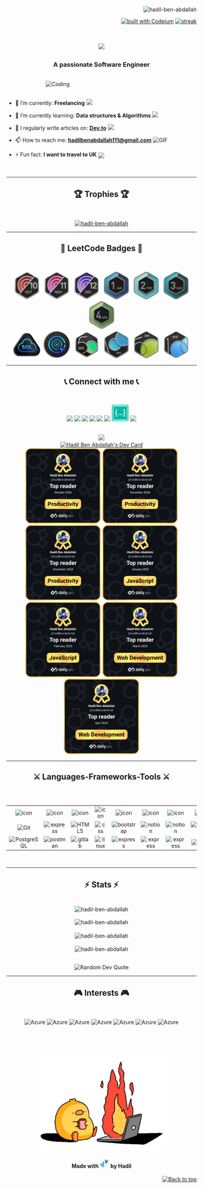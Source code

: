 <div align="right"> <a name="top"></a>
<img src="https://komarev.com/ghpvc/?username=hadil-ben-abdallah&label=Profile%20views&color=0e75b6&style=flat" alt="hadil-ben-abdallah" />
    
[![built with Codeium](https://codeium.com/badges/main)](https://codeium.com) 
[![streak](https://codeium.com/badges/v2/user/hadilbenabdallah/streak)](https://codeium.com/profile/hadilbenabdallah)
</div>

<h1 align="center">
    <img src="https://readme-typing-svg.herokuapp.com/?font=Righteous&size=35&center=true&vCenter=true&width=500&height=70&duration=4000&lines=Hello,+World!+👋🏻;+I'm+Hadil!;" />
</h1>

<h3 align="center">A passionate Software Engineer</h3>
<br/>
<img align="right" alt="Coding" width="400" src="https://mir-s3-cdn-cf.behance.net/project_modules/hd/06f21a161921919.63cd7887d0a70.gif">
<br/>
<br/>

- 🔭 I’m currently: **Freelancing** <img src="https://github.com/TheDudeThatCode/TheDudeThatCode/blob/master/Assets/Developer.gif" width="45" />

- 🌱 I’m currently learning: **Data structures & Algorithms** <img src="https://media.giphy.com/media/WUlplcMpOCEmTGBtBW/giphy.gif" width="30">

- 📝 I regularly write articles on: **<a href="https://dev.to/hadil">Dev.to</a>** <img src = "https://media1.giphy.com/media/JZ40cnfnN11KycrvMF/giphy.gif?cid=ecf05e47a0n3gi1bfqntqmob8g9aid1oyj2wr3ds3mg700bl&rid=giphy.gif" width = '23' />

- 📫 How to reach me: **hadilbenabdallah111@gmail.com** <img alt="GIF" src="https://github.com/TheDudeThatCode/TheDudeThatCode/blob/master/Assets/hmm.gif" width="20" />

- ⚡ Fun fact: **I want to travel to UK** <img align ='center' src='https://media2.giphy.com/media/UQDSBzfyiBKvgFcSTw/giphy.gif?cid=ecf05e47p3cd513axbek3f56ti3jzizq8hincw20jauyyfyw&rid=giphy.gif' width ='29' />
<br/>
 <hr/>
<h2 align="center">🏆 Trophies 🏆</h2>
<br/>
<p align="center"> <a href="https://github.com/ryo-ma/github-profile-trophy"><img src="https://github-profile-trophy.vercel.app/?username=hadil-ben-abdallah&theme=darkhub&no-frame=true&title=MultiLanguage,Stars,Followers,Commits,Experience,PullRequest,Repositories&column=-1" alt="hadil-ben-abdallah" /></a> </p>
 <hr/>

 <h2 align="center">🥇 LeetCode Badges 🥇</h2>
<br/>
<p align="center"> 
    <a href="https://leetcode.com/u/hadilbenabdallah/"><img src="october.gif" alt="hadil-ben-abdallah" width="75" height="75"/></a>
    <a href="https://leetcode.com/u/hadilbenabdallah/"><img src="november.gif" alt="hadil-ben-abdallah" width="75" height="75"/></a>
    <a href="https://leetcode.com/u/hadilbenabdallah/"><img src="december.gif" alt="hadil-ben-abdallah" width="75" height="75"/></a>
    <a href="https://leetcode.com/u/hadilbenabdallah/"><img src="january.gif" alt="hadil-ben-abdallah" width="75" height="75"/></a>
    <a href="https://leetcode.com/u/hadilbenabdallah/"><img src="february.gif" alt="hadil-ben-abdallah" width="75" height="75"/></a>
    <a href="https://leetcode.com/u/hadilbenabdallah/"><img src="march.gif" alt="hadil-ben-abdallah" width="75" height="75"/></a>
    <a href="https://leetcode.com/u/hadilbenabdallah/"><img src="april.gif" alt="hadil-ben-abdallah" width="75" height="75"/></a>
    <br>
    <a href="https://leetcode.com/u/hadilbenabdallah/"><img src="SQL.gif" alt="hadil-ben-abdallah" width="75" height="75"/></a>
    <a href="https://leetcode.com/u/hadilbenabdallah/"><img src="LeetCode75.gif" alt="hadil-ben-abdallah" width="75" height="75"/></a>
    <a href="https://leetcode.com/u/hadilbenabdallah/"><img src="50days.gif" alt="hadil-ben-abdallah" width="75" height="75"/></a>
    <a href="https://leetcode.com/u/hadilbenabdallah/"><img src="100days.gif" alt="hadil-ben-abdallah" width="75" height="75"/></a>
    <a href="https://leetcode.com/u/hadilbenabdallah/"><img src="2550.gif" alt="hadil-ben-abdallah" width="75" height="75"/></a>
    <a href="https://leetcode.com/u/hadilbenabdallah/"><img src="100days25.gif" alt="hadil-ben-abdallah" width="75" height="75"/></a>
</p>
 <hr/>

<h2 align="center">📞 Connect with me 📞</h2>
<br/>
<p align="center">
<a href="https://codepen.io/hadil-ben-abdallah" target="blank"><img src="https://go-skill-icons.vercel.app/api/icons?i=codepen" height=45 withd=45 /></a>
<a href="https://dev.to/hadil" target="blank"><img src="https://go-skill-icons.vercel.app/api/icons?i=devto" height=45 withd=45 /></a>
<a href="https://app.daily.dev/hadilbenabdallah" target="blank"><img src="https://go-skill-icons.vercel.app/api/icons?i=dailydev" height=45 withd=45 /></a>
<a href="https://leetcode.com/u/hadilbenabdallah/" target="blank"><img src="https://go-skill-icons.vercel.app/api/icons?i=leetcode" height=45 withd=45 /></a>
<a href="https://linkedin.com/in/hadil-ben-abdallah" target="blank"><img src="https://go-skill-icons.vercel.app/api/icons?i=linkedin" height=45 withd=45 /></a>
<a href="https://twitter.com/hadilbnabdallah" target="blank"><img src="https://go-skill-icons.vercel.app/api/icons?i=twitter" height=45 withd=45 /></a>
<a href="https://codeium.com/profile/hadilbenabdallah" target="blank"><img src="codeium.png" height=45 withd=45 /></a>
<a href="https://github.com/Hadil-Ben-Abdallah" target="blank"><img src="https://go-skill-icons.vercel.app/api/icons?i=github" height=45 withd=45 /></a>
</p>
 <br/>
 <div align="center">
<a href="https://leetcode.com/u/hadilbenabdallah/" target="blank"><img src="https://leetcard.jacoblin.cool/hadilbenabdallah?theme=radical&ext=heatmap"/></a>
</div>
<div align="center">
<a href="https://app.daily.dev/hadilbenabdallah"><img src="https://api.daily.dev/devcards/v2/9pqnrpoJdg1CfgqIBuMCl.png?type=default&r=oy7" width="300" alt="Hadil Ben Abdallah's Dev Card"/></a>
    <br>
<a href="https://app.daily.dev/hadilbenabdallah"><img src="OctoberTopReaderBadge.png" width="200" alt="Hadil Ben Abdallah's Top Reader Badge"/></a>
<a href="https://app.daily.dev/hadilbenabdallah"><img src="NovemberTopReaderBadge.png" width="200" alt="Hadil Ben Abdallah's Top Reader Badge"/></a>
<a href="https://app.daily.dev/hadilbenabdallah"><img src="DecemberTopReaderBadge.png" width="200" alt="Hadil Ben Abdallah's Top Reader Badge"/></a>
<a href="https://app.daily.dev/hadilbenabdallah"><img src="JanuaryTopReaderBadge.png" width="200" alt="Hadil Ben Abdallah's Top Reader Badge"/></a>
<a href="https://app.daily.dev/hadilbenabdallah"><img src="FebruaryTopReaderBadge.png" width="200" alt="Hadil Ben Abdallah's Top Reader Badge"/></a>
<a href="https://app.daily.dev/hadilbenabdallah"><img src="MarchTopReaderBadge.png" width="200" alt="Hadil Ben Abdallah's Top Reader Badge"/></a>
<a href="https://app.daily.dev/hadilbenabdallah"><img src="AprilTopReaderBadge.png" width="200" alt="Hadil Ben Abdallah's Top Reader Badge"/></a>
</div>
 <hr/>
<h2 align="center">⚔ Languages-Frameworks-Tools ⚔</h2>
<br/>

<table>
<div style="display: flex; align-items: flex-start; align: center">
<table align="center">
  <tr>
    <td align="center" width="96">
        <img src="https://techstack-generator.vercel.app/react-icon.svg" alt="icon" width="40" height="40" />
    </td>
    <td align="center" width="96">
        <img src="https://techstack-generator.vercel.app/python-icon.svg" alt="icon" width="40" height="40" />
    </td>
    <td align="center" width="96">
        <img src="https://techstack-generator.vercel.app/js-icon.svg" alt="icon" width="40" height="40" />
    </td>
      <td align="center" width="96">
        <img src="https://techstack-generator.vercel.app/graphql-icon.svg" alt="icon" width="40" height="40" />
    </td>
    <td align="center" width="96">
        <img src="https://techstack-generator.vercel.app/mysql-icon.svg" alt="icon" width="40" height="40" />
    </td>
    <td align="center" width="96">
        <img src="https://techstack-generator.vercel.app/django-icon.svg" alt="icon" width="40" height="40" />
    </td>
    <td align="center" width="96">
        <img src="https://techstack-generator.vercel.app/github-icon.svg" alt="icon" width="40" height="40" />
    </td>
      <td align="center" width="96">
        <img src="https://techstack-generator.vercel.app/docker-icon.svg" alt="icon" width="40" height="40" />
    </td>
  </tr>
  <tr>    
<td align="center" width="96"> 
        <img src="https://user-images.githubusercontent.com/25181517/192108372-f71d70ac-7ae6-4c0d-8395-51d8870c2ef0.png" width="40" height="40" alt="Git" />
    </td>
     <td align="center" width="96">
        <img src="https://skillicons.dev/icons?i=bash" width="40" height="40" alt="express" />
    </td>
<td align="center"  width="96">
        <img src="https://skillicons.dev/icons?i=html" width="40" height="40" alt="HTML5" />
    </td>
<td align="center" width="96">
        <img src="https://skillicons.dev/icons?i=css" width="40" height="40" alt="css" />
    </td>
<td align="center"  width="96">
        <img src="https://skillicons.dev/icons?i=bootstrap" width="40" height="40" alt="bootstrap" />
    </td>
<td align="center"  width="96">
        <img src="https://skillicons.dev/icons?i=notion" width="40" height="40" alt="notion" />
    </td>
    <td align="center"  width="96">
        <img src="https://skillicons.dev/icons?i=vscode" width="40" height="40" alt="notion" />
    </td>
   <td align="center" width="96">
        <img src="https://skillicons.dev/icons?i=mongodb" width="40" height="40" alt="MongoDB" />
    </td>
  </tr>
 <tr>     
<td align="center" width="96">
        <img src="https://skillicons.dev/icons?i=postgres" width="40" height="40" alt="PostgreSQL" />
    </td>
<td align="center" width="96">
        <img src="https://skillicons.dev/icons?i=postman" width="40" height="40" alt="postman" />
    </td>
<td align="center" width="96">
        <img src="https://skillicons.dev/icons?i=gitlab" width="40" height="40" alt="gitlab" />
    </td>
<td align="center" width="96">
        <img src="https://skillicons.dev/icons?i=linux" width="40" height="40" alt="linux" />
    </td>
<td align="center" width="96">
        <img src="https://skillicons.dev/icons?i=express" width="40" height="40" alt="express" />
    </td>
<td align="center" width="96">
        <img src="https://skillicons.dev/icons?i=c" width="40" height="40" alt="express" />
    </td>
<td align="center" width="96">
        <img src="https://skillicons.dev/icons?i=next" width="40" height="40" alt="express" />
    </td>
    <td align="center" width="96">
        <img src="https://skillicons.dev/icons?i=nodejs" width="40" height="40" alt="Nodejs" />
     </td>
 </tr>
</table>
</table>

<br/>
 <hr/>
<h2 align="center">⚡ Stats ⚡</h2>
<br/>

<div align=center>
  <img align="center" src="https://github-readme-streak-stats.herokuapp.com/?user=hadil-ben-abdallah&&theme=radical" alt="hadil-ben-abdallah" />
<br/> <br/>
   <img src="https://github-readme-activity-graph.vercel.app/graph?username=hadil-ben-abdallah&bg_color=141321&color=f8d847&line=a9fef7&point=87cbc5&area_color=a9fef7&title_color=fe428e&area=true" alt="hadil-ben-abdallah" />
<br>
<br>
    
  <img align="center" src="https://github-readme-stats.vercel.app/api?username=hadil-ben-abdallah&show_icons=true&locale=en&&theme=radical" alt="hadil-ben-abdallah" />
  <br/><br/>
 <img align="center" src="https://github-readme-stats.vercel.app/api/top-langs?username=hadil-ben-abdallah&show_icons=true&locale=en&layout=compact&&theme=radical" alt="hadil-ben-abdallah" />
</div>
<br/>
<p align="center">
  <img src="https://quotes-github-readme.vercel.app/api?type=horizontal&theme=radical" alt="Random Dev Quote" />
</p>

 <hr/>
<h2 align="center">🎮 Interests 🎮</h2>
<br/>
<p align="center">
<img src="https://raw.githubusercontent.com/jrohitofficial/jrohitofficial/master/Soccer%20Ball.webp" alt="Azure" width="40" height="40" />
<img src="https://raw.githubusercontent.com/jrohitofficial/jrohitofficial/master/Video%20Game.webp" alt="Azure" width="40" height="40" />
<img src="https://github.com/jrohitofficial/jrohitofficial/blob/master/Musical%20Notes.png?raw=true" alt="Azure" width="40" height="40" />
<img src="https://github.com/jrohitofficial/jrohitofficial/blob/master/Man%20Technologist%20Medium-Dark%20Skin%20Tone.png?raw=true" alt="Azure" width="40" height="40" />
<img src="https://github.com/jrohitofficial/jrohitofficial/blob/master/globe.gif?raw=true" alt="Azure" width="40" height="40" />
<img src="https://github.com/jrohitofficial/jrohitofficial/blob/master/book.gif?raw=true" alt="Azure" width="40" height="40" />
<img src="https://github.com/jrohitofficial/jrohitofficial/blob/master/music.gif?raw=true" alt="Azure" width="40" height="40"" />
</p>

<br/>
<br/>
<br/>

<p align="center">
    <img src="fire.gif" alt="fire"  width="350" height="250"/>
</p>

<h4 align="center">Made with <img src="hearts_gif.gif" width="25" height="25"/> by Hadil</h4>

<p align="right">
  <a href="#top">
    <img src="https://img.shields.io/badge/Back%20to%20Top-↑-blue" alt="Back to top" />
  </a>
</p>
